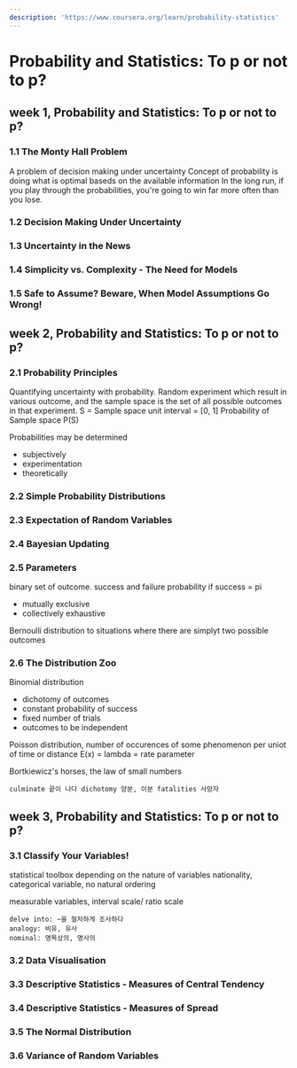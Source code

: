 ```yaml
---
description: 'https://www.coursera.org/learn/probability-statistics'
---
```


# Probability and Statistics: To p or not to p?

## week 1, Probability and Statistics: To p or not to p?

### 1.1 The Monty Hall Problem

A problem of decision making under uncertainty Concept of probability is doing what is optimal baseds on the available information In the long run, if you play through the probabilities, you're going to win far more often than you lose.

### 1.2 Decision Making Under Uncertainty

### 1.3 Uncertainty in the News

### 1.4 Simplicity vs. Complexity - The Need for Models

### 1.5 Safe to Assume? Beware, When Model Assumptions Go Wrong!

## week 2, Probability and Statistics: To p or not to p?

### 2.1 Probability Principles

Quantifying uncertainty with probability. Random experiment which result in various outcome, and the sample space is the set of all possible outcomes in that experiment. S = Sample space unit interval = \[0, 1\] Probability of Sample space P\(S\)

Probabilities may be determined

* subjectively
* experimentation
* theoretically

### 2.2 Simple Probability Distributions

### 2.3 Expectation of Random Variables

### 2.4 Bayesian Updating

### 2.5 Parameters

binary set of outcome. success and failure probability if success = pi

* mutually exclusive
* collectively exhaustive

Bernoulli distribution to situations where there are simplyt two possible outcomes

### 2.6 The Distribution Zoo

Binomial distribution

* dichotomy of outcomes
* constant probability of success
* fixed number of trials
* outcomes to be independent

Poisson distribution, number of occurences of some phenomenon per uniot of time or distance E\(x\) = lambda = rate parameter

Bortkiewicz's horses, the law of small numbers

```text
culminate 끝이 나다 dichotomy 양분, 이분 fatalities 사망자
```

## week 3, Probability and Statistics: To p or not to p?

### 3.1 Classify Your Variables!

statistical toolbox depending on the nature of variables nationality, categorical variable, no natural ordering

measurable variables, interval scale/ ratio scale

```text
delve into: ~을 철저하게 조사하다
analogy: 비유, 유사
nominal: 명목상의, 명사의
```

### 3.2 Data Visualisation

### 3.3 Descriptive Statistics - Measures of Central Tendency

### 3.4 Descriptive Statistics - Measures of Spread

### 3.5 The Normal Distribution

### 3.6 Variance of Random Variables

